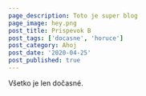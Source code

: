 ```yaml
---
page_description: Toto je super blog
page_image: hey.png
post_title: Prispevok B
post_tags: ['docasne', 'horuce']
post_category: Ahoj
post_date: '2020-04-25'
post_published: true
---
```


Všetko je len dočasné.